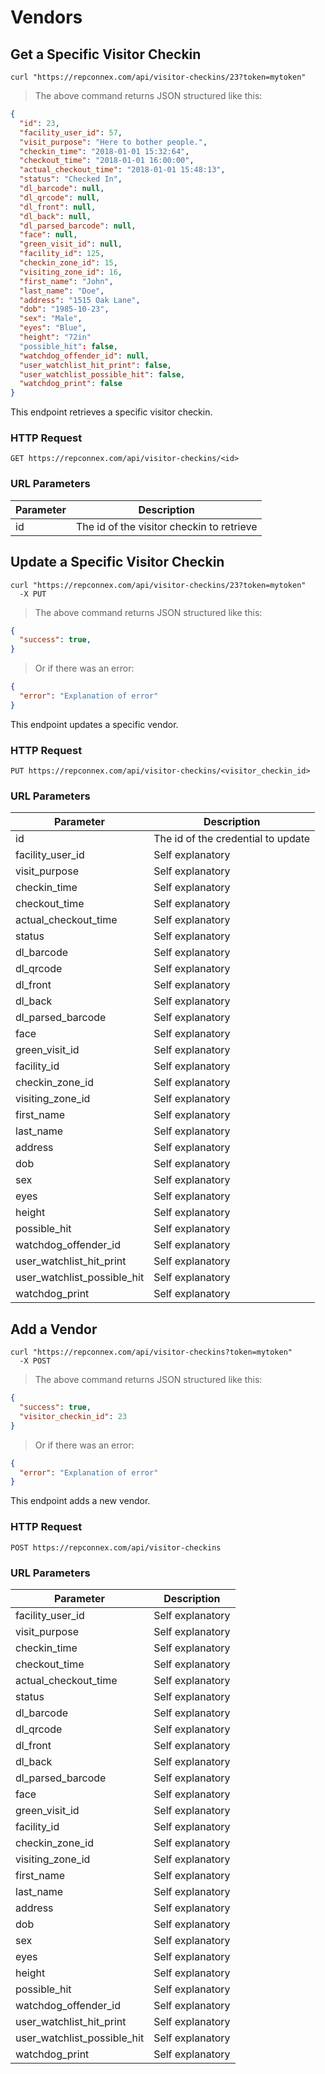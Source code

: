 # Vendors

## Get a Specific Visitor Checkin

```shell
curl "https://repconnex.com/api/visitor-checkins/23?token=mytoken"
```

> The above command returns JSON structured like this:

```json
{
  "id": 23,
  "facility_user_id": 57,             
  "visit_purpose": "Here to bother people.",
  "checkin_time": "2018-01-01 15:32:64",
  "checkout_time": "2018-01-01 16:00:00",
  "actual_checkout_time": "2018-01-01 15:48:13",
  "status": "Checked In",
  "dl_barcode": null,
  "dl_qrcode": null,
  "dl_front": null,
  "dl_back": null,
  "dl_parsed_barcode": null,
  "face": null,
  "green_visit_id": null,
  "facility_id": 125,
  "checkin_zone_id": 15,
  "visiting_zone_id": 16,
  "first_name": "John",
  "last_name": "Doe",
  "address": "1515 Oak Lane",
  "dob": "1985-10-23",
  "sex": "Male",
  "eyes": "Blue",
  "height": "72in"
  "possible_hit": false,
  "watchdog_offender_id": null,
  "user_watchlist_hit_print": false,
  "user_watchlist_possible_hit": false,
  "watchdog_print": false  
}
```

This endpoint retrieves a specific visitor checkin.

### HTTP Request

`GET https://repconnex.com/api/visitor-checkins/<id>`

### URL Parameters

Parameter | Description
--------- | -----------
id | The id of the visitor checkin to retrieve

## Update a Specific Visitor Checkin

```shell
curl "https://repconnex.com/api/visitor-checkins/23?token=mytoken"
  -X PUT
```

> The above command returns JSON structured like this:

```json
{
  "success": true,
}
```

> Or if there was an error:

```json
{
  "error": "Explanation of error"
}
```

This endpoint updates a specific vendor.

### HTTP Request

`PUT https://repconnex.com/api/visitor-checkins/<visitor_checkin_id>`

### URL Parameters

Parameter | Description
--------- | -----------
id | The id of the credential to update
facility_user_id             | Self explanatory
visit_purpose                | Self explanatory
checkin_time                 | Self explanatory
checkout_time                | Self explanatory
actual_checkout_time         | Self explanatory
status                       | Self explanatory
dl_barcode                   | Self explanatory
dl_qrcode                    | Self explanatory
dl_front                     | Self explanatory
dl_back                      | Self explanatory
dl_parsed_barcode            | Self explanatory
face                         | Self explanatory
green_visit_id               | Self explanatory
facility_id                  | Self explanatory
checkin_zone_id              | Self explanatory
visiting_zone_id             | Self explanatory
first_name                   | Self explanatory
last_name                    | Self explanatory
address                      | Self explanatory
dob                          | Self explanatory
sex                          | Self explanatory
eyes                         | Self explanatory
height                       | Self explanatory
possible_hit                 | Self explanatory
watchdog_offender_id         | Self explanatory
user_watchlist_hit_print     | Self explanatory
user_watchlist_possible_hit  | Self explanatory
watchdog_print               | Self explanatory

## Add a Vendor

```shell
curl "https://repconnex.com/api/visitor-checkins?token=mytoken"
  -X POST
```

> The above command returns JSON structured like this:

```json
{
  "success": true,
  "visitor_checkin_id": 23
}
```

> Or if there was an error:

```json
{
  "error": "Explanation of error"
}
```

This endpoint adds a new vendor.

### HTTP Request

`POST https://repconnex.com/api/visitor-checkins`

### URL Parameters

Parameter | Description
--------- | -----------
facility_user_id             | Self explanatory
visit_purpose                | Self explanatory
checkin_time                 | Self explanatory
checkout_time                | Self explanatory
actual_checkout_time         | Self explanatory
status                       | Self explanatory
dl_barcode                   | Self explanatory
dl_qrcode                    | Self explanatory
dl_front                     | Self explanatory
dl_back                      | Self explanatory
dl_parsed_barcode            | Self explanatory
face                         | Self explanatory
green_visit_id               | Self explanatory
facility_id                  | Self explanatory
checkin_zone_id              | Self explanatory
visiting_zone_id             | Self explanatory
first_name                   | Self explanatory
last_name                    | Self explanatory
address                      | Self explanatory
dob                          | Self explanatory
sex                          | Self explanatory
eyes                         | Self explanatory
height                       | Self explanatory
possible_hit                 | Self explanatory
watchdog_offender_id         | Self explanatory
user_watchlist_hit_print     | Self explanatory
user_watchlist_possible_hit  | Self explanatory
watchdog_print               | Self explanatory
